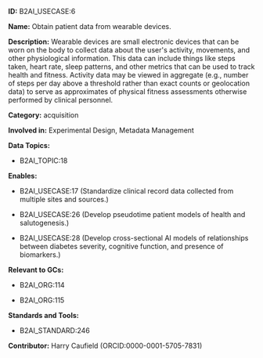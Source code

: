 **ID:** B2AI_USECASE:6

**Name:** Obtain patient data from wearable devices.

**Description:** Wearable devices are small electronic devices that can be worn on the body to collect data about the user's activity, movements, and other physiological information. This data can include things like steps taken, heart rate, sleep patterns, and other metrics that can be used to track health and fitness. Activity data may be viewed in aggregate (e.g., number of steps per day above a threshold rather than exact counts or geolocation data) to serve as approximates of physical fitness assessments otherwise performed by clinical personnel.

**Category:** acquisition

**Involved in:** Experimental Design, Metadata Management

**Data Topics:**

- B2AI_TOPIC:18

**Enables:**

- B2AI_USECASE:17 (Standardize clinical record data collected from multiple sites and sources.)

- B2AI_USECASE:26 (Develop pseudotime patient models of health and salutogenesis.)

- B2AI_USECASE:28 (Develop cross-sectional AI models of relationships between diabetes severity, cognitive function, and presence of biomarkers.)

**Relevant to GCs:**

- B2AI_ORG:114

- B2AI_ORG:115

**Standards and Tools:**

- B2AI_STANDARD:246

**Contributor:** Harry Caufield
 (ORCID:0000-0001-5705-7831)

